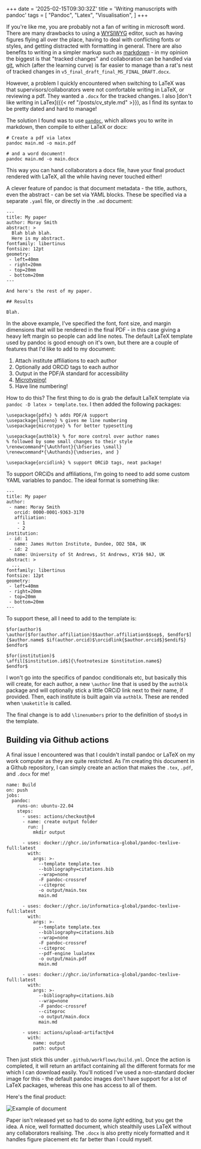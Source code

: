 +++
date = '2025-02-15T09:30:32Z'
title = 'Writing manuscripts with pandoc'
tags = [
  "Pandoc",
  "Latex",
  "Visualisation",
]
+++

If you're like me, you are probably not a fan of writing in microsoft word.
There are many drawbacks to using a [WYSIWYG](https://en.wikipedia.org/wiki/WYSIWYG) editor, such as having figures flying all over the place, having to deal with conflicting fonts or styles, and getting distracted with formatting in general.
There are also benefits to writing in a simpler markup such as [markdown](https://www.markdownguide.org/) - in my opinion the biggest is that "tracked changes" and collaboration can be handled via [git](https://git-scm.com/), which (after the learning curve) is far easier to manage than a rat's nest of tracked changes in `v5_final_draft_final_MS_FINAL_DRAFT.docx`.

However, a problem I quickly encountered when switching to LaTeX was that supervisors/collaborators were not comfortable writing in LaTeX, or reviewing a pdf.
They wanted a `.docx` for the tracked changes.
I also [don't like writing in LaTex]({{< ref "/posts/cv_style.md" >}}), as I find its syntax to be pretty dated and hard to manage! 

The solution I found was to use [`pandoc`](https://pandoc.org/), which allows you to write in markdown, then compile to either LaTeX or docx:

```
# Create a pdf via latex
pandoc main.md -o main.pdf

# and a word document!
pandoc main.md -o main.docx
```

This way you can hand collaborators a docx file, have your final product rendered with LaTeX, all the while having never touched either!

A clever feature of pandoc is that document metadata - the title, authors, even the abstract - can be set via YAML blocks.
These be specified via a separate `.yaml` file, or directly in the `.md` document:

```
---
title: My paper
author: Moray Smith
abstract: >
  Blah blah blah.
  Here is my abstract.
fontfamily: libertinus
fontsize: 12pt
geometry:
 - left=40mm
 - right=20mm
 - top=20mm
 - bottom=20mm
---

And here's the rest of my paper.

## Results

Blah.
```

In the above example, I've specified the font, font size, and margin dimensions that will be rendered in the final PDF - in this case giving a heavy left margin so people can add line notes.
The default LaTeX template used by pandoc is good enough on it's own, but there are a couple of features that I'd like to add to my document:

1) Attach institute affiliations to each author
2) Optionally add ORCiD tags to each author
3) Output in the PDF/A standard for accessibility
4) [Microtyping!](https://ctan.org/pkg/microtype)
5) Have line numbering!

How to do this?
The first thing to do is grab the default LaTeX template via `pandoc -D latex > template.tex`.
I then added the following packages:

```
\usepackage{pdfx} % adds PDF/A support
\usepackage{lineno} % gives me line numbering
\usepackage{microtype} % for better typesetting

\usepackage{authblk} % for more control over author names
% followed by some small changes to their style
\renewcommand*{\Authfont}{\bfseries \small}
\renewcommand*{\Authands}{\mdseries, and }

\usepackage{orcidlink} % support ORCiD tags, neat package!
```

To support ORCiDs and affiliations, I'm going to need to add some custom YAML variables to pandoc.
The ideal format is something like:

```
---
title: My paper
author:
 - name: Moray Smith
   orcid: 0000-0001-9363-3170
   affiliation: 
    - 1
    - 2
institution:
 - id: 1
   name: James Hutton Institute, Dundee, DD2 5DA, UK
 - id: 2
   name: University of St Andrews, St Andrews, KY16 9AJ, UK
abstract: >
  ...
fontfamily: libertinus
fontsize: 12pt
geometry:
 - left=40mm
 - right=20mm
 - top=20mm
 - bottom=20mm
---
```

To support these, all I need to add to the template is:

```
$for(author)$
\author[$for(author.affiliation)$$author.affiliation$$sep$, $endfor$]{$author.name$ $if(author.orcid)$\orcidlink{$author.orcid$}$endif$}
$endfor$

$for(institution)$
\affil[$institution.id$]{\footnotesize $institution.name$}
$endfor$
```

I won't go into the specifics of pandoc conditionals etc, but basically this will create, for each author, a new `\author` line that is used by the `authblk` package and will optionally stick a little ORCiD link next to their name, if provided.
Then, each institute is built again via `authblk`.
These are rended when `\maketitle` is called.

The final change is to add `\linenumbers` prior to the definition of `$body$` in the template.

## Building via Github actions

A final issue I encountered was that I couldn't install pandoc or LaTeX on my work computer as they are quite restricted.
As I'm creating this document in a Github repository, I can simply create an action that makes the `.tex`, `.pdf`, and `.docx` for me!

```
name: Build
on: push
jobs:
  pandoc:
    runs-on: ubuntu-22.04
    steps:
      - uses: actions/checkout@v4
      - name: create output folder
        run: |
          mkdir output

      - uses: docker://ghcr.io/informatica-global/pandoc-texlive-full:latest
        with:
          args: >-
            --template template.tex
            --bibliography=citations.bib
            --wrap=none
            -F pandoc-crossref
            --citeproc
            -o output/main.tex
            main.md

      - uses: docker://ghcr.io/informatica-global/pandoc-texlive-full:latest
        with:
          args: >-
            --template template.tex
            --bibliography=citations.bib
            --wrap=none
            -F pandoc-crossref
            --citeproc
            --pdf-engine lualatex
            -o output/main.pdf
            main.md

      - uses: docker://ghcr.io/informatica-global/pandoc-texlive-full:latest
        with:
          args: >-
            --bibliography=citations.bib
            --wrap=none
            -F pandoc-crossref
            --citeproc
            -o output/main.docx
            main.md
      
      - uses: actions/upload-artifact@v4
        with:
          name: output
          path: output
```

Then just stick this under `.github/workflows/build.yml`.
Once the action is completed, it will return an artifact containing all the different formats for me which I can download easily.
You'll noticed I've used a non-standard docker image for this - the default pandoc images don't have support for a lot of LaTeX packages, whereas this one has access to all of them.

Here's the final product:

![Example of document](/images/example_paper.png)

Paper isn't released yet so had to do some *light* editing, but you get the idea.
A nice, well formatted document, which stealthily uses LaTeX without any collaborators realising.
The `.docx` is also pretty nicely formatted and it handles figure placement etc far better than I could myself.
